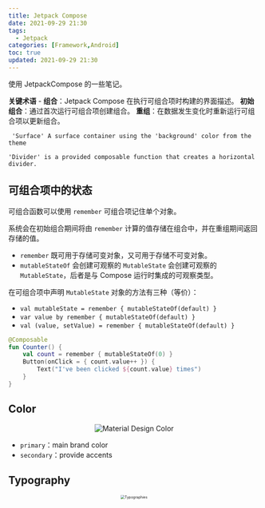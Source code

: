 ```yaml
---
title: Jetpack Compose
date: 2021-09-29 21:30
tags:
  - Jetpack
categories: [Framework,Android]
toc: true
updated: 2021-09-29 21:30
---
```


使用 JetpackCompose 的一些笔记。

<!-- more -->

**关键术语** - **组合**：Jetpack Compose 在执行可组合项时构建的界面描述。
**初始组合**：通过首次运行可组合项创建组合。
**重组**：在数据发生变化时重新运行可组合项以更新组合。

`  'Surface' A surface container using the 'background' color from the theme `

`'Divider' is a provided composable function that creates a horizontal divider.`

## 可组合项中的状态

可组合函数可以使用 `remember` 可组合项记住单个对象。

系统会在初始组合期间将由 `remember` 计算的值存储在组合中，并在重组期间返回存储的值。

- `remember` 既可用于存储可变对象，又可用于存储不可变对象。
- `mutableStateOf` 会创建可观察的 `MutableState` 会创建可观察的 `MutableState`，后者是与 Compose 运行时集成的可观察类型。

在可组合项中声明 `MutableState` 对象的方法有三种（等价）：

- `val mutableState = remember { mutableStateOf(default) }`
- `var value by remember { mutableStateOf(default) }`
- `val (value, setValue) = remember { mutableStateOf(default) }`

```kotlin
@Composable
fun Counter() {
    val count = remember { mutableStateOf(0) }
    Button(onClick = { count.value++ }) {
        Text("I've been clicked ${count.value} times")
    }
}
```

## Color

<center><img src="https://developer.android.com/codelabs/jetpack-compose-theming/img/bb8ab0b2d8f9bca8.png?hl=zh-cn" alt="Material Design Color"  /></center>

- `primary`：main brand color
- `secondary`：provide accents

## Typography

<center><img src="https://developer.android.com/codelabs/jetpack-compose-theming/img/767fd40cb6938dc4.png?hl=zh-cn" alt="Typographies" style="zoom: 50%;" /></center>
